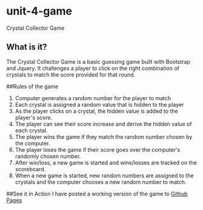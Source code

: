 # unit-4-game
Crystal Collector Game

## What is it?
The Crystal Collector Game is a basic guessing game built with Bootstrap and Jquery.  It challenges a player to click on the right combination of crystals to match the score provided for that round.  

##Rules of the game
1. Computer generates a random number for the player to match
2. Each crystal is assigned a random value that is hidden to the player
3. As the player clicks on a crystal, the hidden value is added to the player's score.  
4. The player can see their score increase and derive the hidden value of each crystal.
5. The player wins the game if they match the random number chosen by the computer.
6. The player loses the game if their score goes over the computer's randomly chosen number.
7. After win/loss, a new game is started and wins/losses are tracked on the scoreboard.
8. When a new game is started, new random numbers are assigned to the crystals and the computer chooses a new random number to match.

##See it in Action
I have posted a working version of the game to [Github Pages](https://chrisducey01.github.io/unit-4-game)
